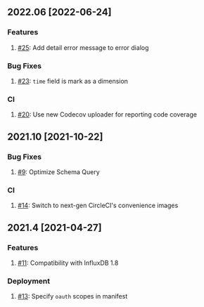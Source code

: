 ## 2022.06 [2022-06-24]

### Features
1. [#25](https://github.com/influxdata/influxdb-gds-connector/pull/25): Add detail error message to error dialog

### Bug Fixes
1. [#23](https://github.com/influxdata/influxdb-gds-connector/pull/23): `time` field is mark as a dimension

### CI
1. [#20](https://github.com/influxdata/influxdb-gds-connector/pull/20): Use new Codecov uploader for reporting code coverage

## 2021.10 [2021-10-22]

### Bug Fixes
1. [#9](https://github.com/influxdata/influxdb-gds-connector/pull/9): Optimize Schema Query

### CI
1. [#14](https://github.com/influxdata/influxdb-gds-connector/pull/14): Switch to next-gen CircleCI's convenience images

## 2021.4 [2021-04-27]

### Features
1. [#11](https://github.com/influxdata/influxdb-gds-connector/pull/11): Compatibility with InfluxDB 1.8
   
### Deployment
1. [#13](https://github.com/influxdata/influxdb-gds-connector/pull/13): Specify `oauth` scopes in manifest
